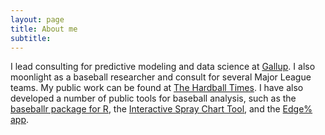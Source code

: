 ```yaml
---
layout: page
title: About me
subtitle: 
---
```



I lead consulting for predictive modeling and data science at [Gallup](http://www.gallup.com/home.aspx). I also moonlight as a baseball researcher and consult for several Major League teams. My public work can be found at [The Hardball Times](http://www.hardballtimes.com/author/billpetti/). I have also developed a number of public tools for baseball analysis, such as the [baseballr package for R](https://BillPetti.github.io/baseballr), the [Interactive Spray Chart Tool](https://public.tableau.com/profile/billpetti#!/vizhome/SprayChartComparison/About), and the [Edge% app](https://billpetti.shinyapps.io/edge_shiny/).

